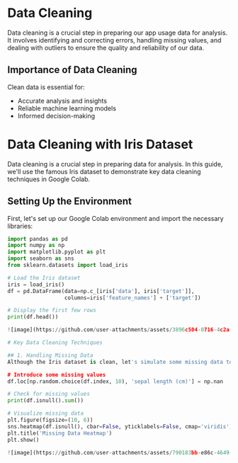 # Data Cleaning

Data cleaning is a crucial step in preparing our app usage data for analysis. It involves identifying and correcting errors, handling missing values, and dealing with outliers to ensure the quality and reliability of our data.

## Importance of Data Cleaning

Clean data is essential for:
- Accurate analysis and insights
- Reliable machine learning models
- Informed decision-making

# Data Cleaning with Iris Dataset

Data cleaning is a crucial step in preparing data for analysis. In this guide, we'll use the famous Iris dataset to demonstrate key data cleaning techniques in Google Colab.

## Setting Up the Environment

First, let's set up our Google Colab environment and import the necessary libraries:

```python
import pandas as pd
import numpy as np
import matplotlib.pyplot as plt
import seaborn as sns
from sklearn.datasets import load_iris

# Load the Iris dataset
iris = load_iris()
df = pd.DataFrame(data=np.c_[iris['data'], iris['target']], 
                  columns=iris['feature_names'] + ['target'])

# Display the first few rows
print(df.head())

![image](https://github.com/user-attachments/assets/3896c504-0716-4c2a-ada3-67d186635abc)

# Key Data Cleaning Techniques

## 1. Handling Missing Data
Although the Iris dataset is clean, let's simulate some missing data to demonstrate cleaning techniques:

# Introduce some missing values
df.loc[np.random.choice(df.index, 10), 'sepal length (cm)'] = np.nan

# Check for missing values
print(df.isnull().sum())

# Visualize missing data
plt.figure(figsize=(10, 6))
sns.heatmap(df.isnull(), cbar=False, yticklabels=False, cmap='viridis')
plt.title('Missing Data Heatmap')
plt.show()

![image](https://github.com/user-attachments/assets/790183bb-e86c-4649-a66a-77f69b7e09fa)


